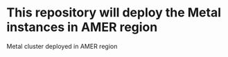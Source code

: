 # This repository will deploy the Metal instances in AMER region
Metal cluster deployed in AMER region